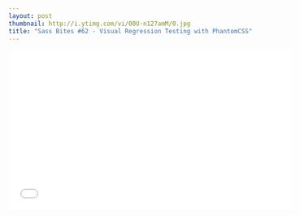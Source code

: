 ```yaml
---
layout: post
thumbnail: http://i.ytimg.com/vi/00U-n127amM/0.jpg 
title: "Sass Bites #62 - Visual Regression Testing with PhantomCSS"
---
```


<iframe width='560' height='315' src='//www.youtube.com/embed/00U-n127amM' frameborder='0' allowfullscreen></iframe>